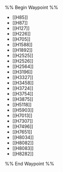 %% Begin Waypoint %%
- [[H85]]
- [[H87]]
- [[H127]]
- [[H226]]
- [[H705]]
- [[H1588]]
- [[H1892]]
- [[H2525]]
- [[H2526]]
- [[H2564]]
- [[H3196]]
- [[H3327]]
- [[H3458]]
- [[H3724]]
- [[H3754]]
- [[H3875]]
- [[H5118]]
- [[H5903]]
- [[H7013]]
- [[H7307]]
- [[H7496]]
- [[H7651]]
- [[H8034]]
- [[H8082]]
- [[H8083]]
- [[H8282]]

%% End Waypoint %%
